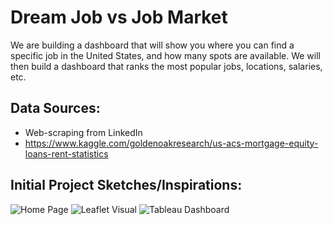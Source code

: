 # Dream Job vs Job Market

We are building a dashboard that will show you where you can find a specific job in the United States, and how many spots are available. We will then build a dashboard that ranks the most popular jobs, locations, salaries, etc. 

## Data Sources:
* Web-scraping from LinkedIn
* https://www.kaggle.com/goldenoakresearch/us-acs-mortgage-equity-loans-rent-statistics

## Initial Project Sketches/Inspirations:

![Home Page](/Intital_sketch/p1.jpeg)
![Leaflet Visual](/Intital_sketch/p2.jpeg)
![Tableau Dashboard](/Intital_sketch/p3.jpeg)


